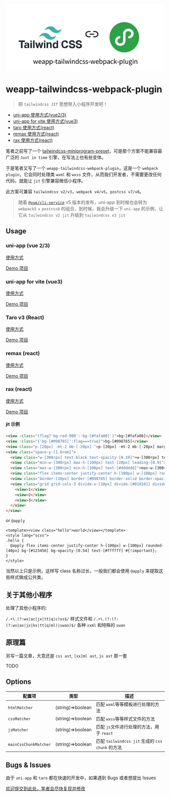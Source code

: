 ![logo](./assets/logo.jpg)

# weapp-tailwindcss-webpack-plugin

> 把 `tailwindcss JIT` 思想带入小程序开发吧！

- <a href="#uni-app">uni-app 使用方式(vue2/3)</a>
- <a href="#uni-app-vite">uni-app for vite 使用方式(vue3)</a>
- <a href="#taro">taro 使用方式(react)</a>
- <a href="#remax">remax 使用方式(react)</a>
- <a href="#rax">rax 使用方式(react)</a>

笔者之前写了一个 [tailwindcss-miniprogram-preset](https://github.com/sonofmagic/tailwindcss-miniprogram-preset)，可是那个方案不能兼容最广泛的 `Just in time` 引擎，在写法上也有些变体。

于是笔者又写了一个 `weapp-tailwindcss-webpack-plugin`，这是一个 `webpack plugin`，它会同时处理类 `wxml` 和 `wxss` 文件，从而我们开发者，不需要更改任何代码，就能让 `jit` 引擎兼容微信小程序。

此方案可兼容 `tailwindcss v2/v3`，`webpack v4/v5`，`postcss v7/v8`。

> 随着 [`@vue/cli-service`](https://www.npmjs.com/package/@vue/cli-service) v5 版本的发布，uni-app 到时候也会转为 `webpack5` + `postcss8` 的组合，到时候，我会升级一下 `uni-app` 的示例，让它从 `tailwindcss v2 jit` 升级到 `tailwindcss v3 jit`

## Usage

<h3 id="uni-app">uni-app (vue 2/3)</h3>

[使用方式](./docs/uni-app.md)

[Demo 项目](https://github.com/sonofmagic/weapp-tailwindcss-webpack-plugin/tree/main/demo/uni-app)

<h3 id="uni-app-vite">uni-app for vite (vue3)</h3>

[使用方式](./docs/uni-app-vite.md)

[Demo 项目](https://github.com/sonofmagic/weapp-tailwindcss-webpack-plugin/tree/main/demo/uni-app-vue3-vite)

<h3 id="taro">Taro v3 (React)</h3>

[使用方式](./docs/taro.md)

[Demo 项目](https://github.com/sonofmagic/weapp-tailwindcss-webpack-plugin/tree/main/demo/taro-app)

<h3 id="remax">remax (react)</h3>

[使用方式](./docs/remax.md)

[Demo 项目](https://github.com/sonofmagic/weapp-tailwindcss-webpack-plugin/tree/main/demo/remax-app)

<h3 id="rax">rax (react)</h3>

[使用方式](./docs/rax.md)

[Demo 项目](https://github.com/sonofmagic/weapp-tailwindcss-webpack-plugin/tree/main/demo/rax-app)

#### jit 示例

```html
<view :class="[flag?'bg-red-900':'bg-[#fafa00]']">bg-[#fafa00]</view>
<view :class="{'bg-[#098765]':flag===true}">bg-[#098765]</view>
<view class="p-[20px] -mt-2 mb-[-20px] ">p-[20px] -mt-2 mb-[-20px] margin的jit 不能这么写 -m-[20px]</view>
<view class="space-y-[1.6rem]">
  <view class="w-[300rpx] text-black text-opacity-[0.19]">w-[300rpx] text-black text-opacity-[0.19]</view>
  <view class="min-w-[300rpx] max-h-[100px] text-[20px] leading-[0.9]">min-w-[300rpx] max-h-[100px] text-[20px] leading-[0.9]</view>
  <view class="max-w-[300rpx] min-h-[100px] text-[#dddddd]">max-w-[300rpx] min-h-[100px] text-[#dddddd]</view>
  <view class="flex items-center justify-center h-[100px] w-[100px] rounded-[40px] bg-[#123456] bg-opacity-[0.54] text-[#ffffff]">Hello</view>
  <view class="border-[10px] border-[#098765] border-solid border-opacity-[0.44]">border-[10px] border-[#098765] border-solid border-opacity-[0.44]</view>
  <view class="grid grid-cols-3 divide-x-[10px] divide-[#010101] divide-solid">
    <view>1</view>
    <view>2</view>
    <view>3</view>
  </view>
</view>
```

or `@apply`

```vue
<template><view class="hello">world</view></template>
<style lang="scss">
.hello {
  @apply flex items-center justify-center h-[100px] w-[100px] rounded-[40px] bg-[#123456] bg-opacity-[0.54] text-[#ffffff] #{!important};
}
</style>
```

当然以上只是示例，这样写 class 名称过长，一般我们都会使用 `@apply` 来提取这些样式做成公共类。

## 关于其他小程序

处理了其他小程序的:

`/.+\.(?:wx|ac|jx|tt|q|c)ss$/` 样式文件和
`/.+\.(?:(?:(?:wx|ax|jx|ks|tt|q)ml)|swan)$/` 各种 `xxml` 和特殊的 `swan`

## 原理篇

另写一篇文章，大意还是 `css ast`, `[xx]ml ast`, `js ast` 那一套

TODO

## Options

| 配置项                | 类型              | 描述                                             |
| --------------------- | ----------------- | ------------------------------------------------ |
| `htmlMatcher`         | (string)=>boolean | 匹配 `wxml`等等模板进行处理的方法                |
| `cssMatcher`          | (string)=>boolean | 匹配 `wxss`等等样式文件的方法                    |
| `jsMatcher`           | (string)=>boolean | 匹配 `js`文件进行处理的方法，用于 `react`        |
| `mainCssChunkMatcher` | (string)=>boolean | 匹配 `tailwindcss jit` 生成的 `css chunk` 的方法 |

## Bugs & Issues

由于 `uni-app` 和 `taro` 都在快速的开发中，如果遇到 Bugs 或者想提出 Issues

[欢迎提交到此处，笔者会尽快复现并修改](https://github.com/sonofmagic/weapp-tailwindcss-webpack-plugin/issues)
